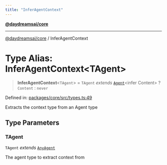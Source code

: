 ```yaml
---
title: "InferAgentContext"
---
```


[**@daydreamsai/core**](./api-reference.md)

***

[@daydreamsai/core](./api-reference.md) / InferAgentContext

# Type Alias: InferAgentContext\<TAgent\>

> **InferAgentContext**\<`TAgent`\> = `TAgent` *extends* [`Agent`](./Agent.md)\<infer Content\> ? `Content` : `never`

Defined in: [packages/core/src/types.ts:49](https://github.com/dojoengine/daydreams/blob/bbf75946e0d6d99fbdde4cebb2f8a4e8926724f1/packages/core/src/types.ts#L49)

Extracts the context type from an Agent type

## Type Parameters

### TAgent

`TAgent` *extends* [`AnyAgent`](./AnyAgent.md)

The agent type to extract context from
